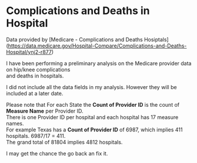 # Complications and Deaths in Hospital   

Data provided by [Medicare - Complications and Deaths Hosiptals] (https://data.medicare.gov/Hospital-Compare/Complications-and-Deaths-Hospital/ynj2-r877)  

I have been performing a preliminary analysis on the Medicare provider data on hip/knee complications  
and deaths in hospitals.  

I did not include all the data fields in my analysis.  However they will be included at a later date.   


Please note that For each State the **Count of Provider ID** is the count of **Measure Name** per Provider ID.  
There is one Provider ID per hospital and each hospital has 17 measure names.  
For example Texas has a  **Count of Provider ID** of 6987, which implies 411 hospitals.  6987/17 = 411.  
The grand total of 81804 implies 4812 hospitals. 


I may get the chance the go back an fix it. 